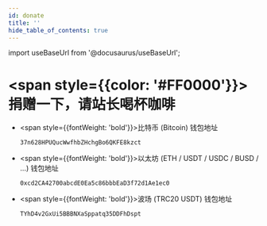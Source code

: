 ```yaml
---
id: donate
title: ''
hide_table_of_contents: true
---
```


import useBaseUrl from '@docusaurus/useBaseUrl';

<div style={{textAlign:'center', marginTop: '20px'}}>

# <span style={{color: '#FF0000'}}>捐赠一下，请站长喝杯咖啡</span>

<div style={{fontSize: '18px', fontWeight: 'normal', display: 'inline-block', textAlign: 'left'}}>

- <span style={{fontWeight: 'bold'}}>比特币 (Bitcoin) 钱包地址</span>

  ```
  37n628HPUQucWwfhbZHchgBo6QKFE8kzct
  ```

- <span style={{fontWeight: 'bold'}}>以太坊 (ETH / USDT / USDC / BUSD / ...) 钱包地址</span>

  ```
  0xcd2CA42700abcdE0Ea5c86bbbEaD3f72d1Ae1ec0
  ```

- <span style={{fontWeight: 'bold'}}>波场 (TRC20 USDT) 钱包地址</span>

  ```
  TYhD4v2GxUi5BBBNXaSppatq35DDFhDspt
  ```

<!-- - <span style={{fontWeight: 'bold'}}>支付宝</span><br/>

  <img src={useBaseUrl('/img/donate/alipay.jpeg')} /><br/>

- <span style={{fontWeight: 'bold'}}>微信</span><br/>

  <img src={useBaseUrl('/img/donate/wechatpay.jpeg')} style={{marginTop: '0px'}} /><br/><br/> -->

</div>

</div>